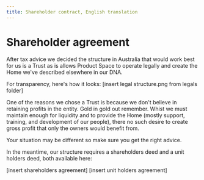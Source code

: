 ```yaml
---
title: Shareholder contract, English translation
---
```


Shareholder agreement
====================

After tax advice we decided the structure in Australia that would work best for us is a Trust as is allows Product Space to operate legally and create the Home we've described elsewhere in our DNA.

For transparency, here's how it looks:
[insert legal structure.png from legals folder]

One of the reasons we chose a Trust is because we don't believe in retaining profits in the entity. Gold in gold out remember. Whist we must maintain enough for liquidity and to provide the Home (mostly support, training, and development of our people), there no such desire to create gross profit that only the owners would benefit from.

Your situation may be different so make sure you get the right advice. 

In the meantime, our structure requires a shareholders deed and a unit holders deed, both  available here:

[insert shareholders agreement]
[insert unit holders agreement]


